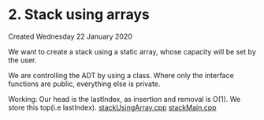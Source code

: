 # 2. Stack using arrays
Created Wednesday 22 January 2020

We want to create a stack using a static array, whose capacity will be set by the user.

We are controlling the ADT by using a class. Where only the interface functions are public, everything else is private.

Working:
Our head is the lastIndex, as insertion and removal is O(1).
We store this top(i.e lastIndex).
[stackUsingArray.cpp](2._Stack_using_arrays/stackUsingArray.cpp)
[stackMain.cpp](2._Stack_using_arrays/stackMain.cpp)